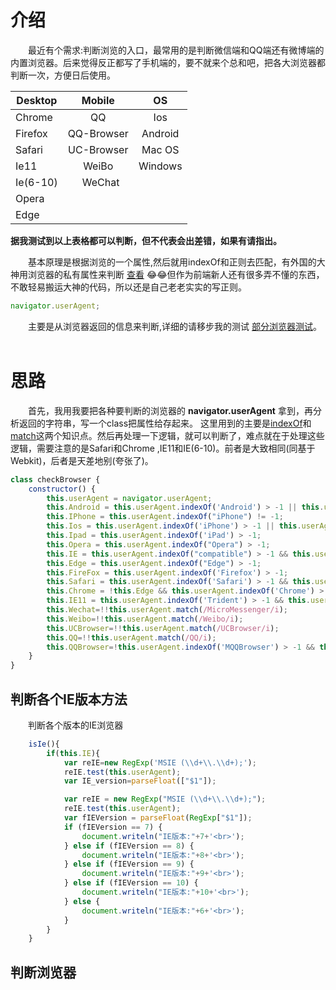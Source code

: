 # 介绍

&emsp;&emsp;最近有个需求:判断浏览的入口，最常用的是判断微信端和QQ端还有微博端的内置浏览器。后来觉得反正都写了手机端的，要不就来个总和吧，把各大浏览器都判断一次，方便日后使用。  

| Desktop   | Mobile        |	OS	|
| ----------|:-------------:|:----------:|
| Chrome    | QQ 			|  Ios			|          
| Firefox   | QQ-Browser    |	Android		|
| Safari	|  UC-Browser      |	Mac OS		|
| Ie11      | WeiBo 		|	Windows	|
| Ie(6-10)  |   WeChat	|		|
| Opera	 	|				 |			|
| Edge      |	 			|

__据我测试到以上表格都可以判断，但不代表会出差错，如果有请指出。__

&emsp;&emsp;基本原理是根据浏览的一个属性,然后就用indexOf和正则去匹配，有外国的大神用浏览器的私有属性来判断 [查看](https://stackoverflow.com/questions/9847580/how-to-detect-safari-chrome-ie-firefox-and-opera-browser) :joy::joy:但作为前端新人还有很多弄不懂的东西，不敢轻易搬运大神的代码，所以还是自己老老实实的写正则。

```JavaScript
navigator.userAgent;  
```
&emsp;&emsp;主要是从浏览器返回的信息来判断,详细的请移步我的测试 [部分浏览器测试](./Browser-test.txt)。  
# 思路

&emsp;&emsp;首先，我用我要把各种要判断的浏览器的 __navigator.userAgent__ 拿到，再分析返回的字符串，写一个class把属性给存起来。
这里用到的主要是[indexOf](https://developer.mozilla.org/zh-CN/docs/Web/JavaScript/Reference/Global_Objects/String/indexOf)和[match](https://developer.mozilla.org/zh-CN/docs/Web/JavaScript/Reference/Global_Objects/Symbol/match)这两个知识点。然后再处理一下逻辑，就可以判断了，难点就在于处理这些逻辑，需要注意的是Safari和Chrome ,IE11和IE(6-10)。前者是大致相同(同基于Webkit)，后者是天差地别(夸张了)。

```JavaScript
class checkBrowser {
    constructor() {
        this.userAgent = navigator.userAgent;
        this.Android = this.userAgent.indexOf('Android') > -1 || this.userAgent.indexOf('Linux') > -1;
        this.IPhone = this.userAgent.indexOf("iPhone") != -1;
        this.Ios = this.userAgent.indexOf('iPhone') > -1 || this.userAgent.indexOf('Mac') > -1;
        this.Ipad = this.userAgent.indexOf('iPad') > -1;
        this.Opera = this.userAgent.indexOf("Opera") > -1;
        this.IE = this.userAgent.indexOf("compatible") > -1 && this.userAgent.indexOf('MSIE') > -1 && !this.Opera;
        this.Edge = this.userAgent.indexOf("Edge") > -1;
        this.FireFox = this.userAgent.indexOf('Firefox') > -1;
        this.Safari = this.userAgent.indexOf('Safari') > -1 && this.userAgent.indexOf('Chrome') == -1;
        this.Chrome = !this.Edge && this.userAgent.indexOf('Chrome') > -1 && this.userAgent.indexOf('Safari') > -1;
        this.IE11 = this.userAgent.indexOf('Trident') > -1 && this.userAgent.indexOf('rv:11.0') > -1;
        this.Wechat=!!this.userAgent.match(/MicroMessenger/i);
        this.Weibo=!!this.userAgent.match(/Weibo/i);
        this.UCBrowser=!!this.userAgent.match(/UCBrowser/i);
        this.QQ=!!this.userAgent.match(/QQ/i);
        this.QQBrowser=!this.userAgent.indexOf('MQQBrowser') > -1 && this.userAgent.indexOf('QQ/');
    }
}
````
## 判断各个IE版本方法 

&emsp;&emsp;判断各个版本的IE浏览器  
```JavaScript
    isIe(){
        if(this.IE){
            var reIE=new RegExp('MSIE (\\d+\\.\\d+);');
            reIE.test(this.userAgent);
            var IE_version=parseFloat(["$1"]);

            var reIE = new RegExp("MSIE (\\d+\\.\\d+);");
            reIE.test(this.userAgent);
            var fIEVersion = parseFloat(RegExp["$1"]);
            if (fIEVersion == 7) {
                document.writeln("IE版本:"+7+'<br>');
            } else if (fIEVersion == 8) {
                document.writeln("IE版本:"+8+'<br>');
            } else if (fIEVersion == 9) {
                document.writeln("IE版本:"+9+'<br>');
            } else if (fIEVersion == 10) {
                document.writeln("IE版本:"+10+'<br>');
            } else {
                document.writeln("IE版本:"+6+'<br>');
            }
        }
    }
```

## 判断浏览器









